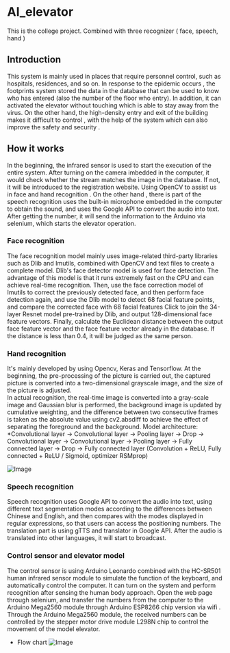 # AI_elevator
This is the college project. Combined with three recognizer ( face, speech, hand )

## Introduction
This system is mainly used in places that require personnel control, such as hospitals, residences, and so on. In response to the epidemic occurs , the footprints system stored the data in the database that can be used to know who has entered (also the number of the floor who entry). In addition, it can activated the elevator without touching which is able to stay away from the virus. On the other hand, the high-density entry and exit of the building makes it difficult to control , with the help of the system which can also improve the safety and security .

## How it works
In the beginning, the infrared sensor is used to start the execution of the entire system. After turning on the camera imbedded in the computer, it would check whether the stream matches the image in the database. If not, it will be introduced to the registration website. Using OpenCV to assist us in face and hand recognition . On the other hand , there is part of the speech recognition uses the built-in microphone embedded in the computer to obtain the sound, and uses the Google API to convert the audio into text. After getting  the number, it will send the information to the Arduino via selenium, which starts the elevator operation. 


### Face recognition
The face recognition model mainly uses image-related third-party libraries such as Dlib and Imutils, combined with OpenCV and text files to create a complete model.
Dlib's face detector model is used for face detection. The advantage of this model is that it runs extremely fast on the CPU and can achieve real-time recognition.
Then, use the face correction model of Imutils to correct the previously detected face, and then perform face detection again, and use the Dlib model to detect 68 facial feature points, and compare the corrected face with 68 facial features Click to join the 34-layer Resnet model pre-trained by Dlib, and output 128-dimensional face feature vectors.
Finally, calculate the Euclidean distance between the output face feature vector and the face feature vector already in the database. If the distance is less than 0.4, it will be judged as the same person.

### Hand recognition
It's mainly developed by using Opencv, Keras and Tensorflow. 
At the beginning, the pre-processing of the picture is carried out, the captured picture is converted into a two-dimensional grayscale image, and the size of the picture is adjusted.  
In actual recognition, the real-time image is converted into a gray-scale image and Gaussian blur is performed, the background image is updated by cumulative weighting, and the difference between two consecutive frames is taken as the absolute value using cv2.absdiff to achieve the effect of separating the foreground and the background.
Model architecture:
*Convolutional layer -> Convolutional layer -> Pooling layer -> Drop -> Convolutional layer -> Convolutional layer -> Pooling layer -> Fully connected layer -> Drop -> Fully connected layer (Convolution + ReLU, Fully connected + ReLU / Sigmoid, optimizer RSMprop)

![Image](https://github.com/Todoorno/AI_elevator/blob/master/footprint/image/model.PNG)

 
### Speech recognition
Speech recognition uses Google API to convert the audio into text, using different text segmentation modes according to the differences between Chinese and English, and then compares with the modes displayed in regular expressions, so that users can access the positioning numbers.
The translation part is using gTTS and translator in Google API. After the audio is translated into other languages, it will start to broadcast.


### Control sensor and elevator model
The control sensor is using Arduino Leonardo combined with the HC-SR501 human infrared sensor module to simulate the function of the keyboard, and automatically control the computer. It can turn on the system and perform recognition after sensing the human body approach. Open the web page through selenium, and transfer the numbers from the computer to the Arduino Mega2560 module through Arduino ESP8266 chip version via wifi . Through the Arduino Mega2560 module, the received numbers can be controlled by the stepper motor drive module L298N chip to control the movement of the model elevator.

* Flow chart 
![Image](https://github.com/Todoorno/AI_elevator/blob/master/footprint/image/flowchart.PNG)

